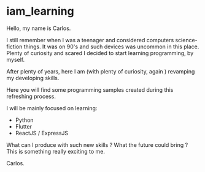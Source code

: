# iam_learning

Hello, my name is Carlos.

I still remember when I was a teenager and considered computers
science-fiction things.  It was on 90's and such devices
was uncommon in this place.  Plenty of curiosity and scared I decided
to start learning programming, by myself.

After plenty of years, here I am (with plenty of curiosity, again ) revamping
my developing skills.

Here you will find some programming samples created during this
refreshing process.

I will be mainly focused on learning:
  - Python
  - Flutter
  - ReactJS / ExpressJS

What can I produce with such new skills ? What the future could
bring ?  This is something really exciting to me.

Carlos.
